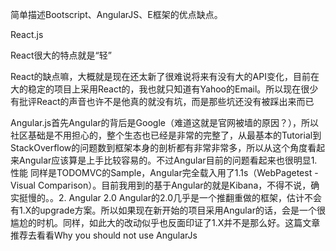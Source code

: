 简单描述Bootscript、AngularJS、E框架的优点缺点。





React.js

React很大的特点就是“轻”




React的缺点嘛，大概就是现在还太新了很难说将来有没有大的API变化，目前在大的稳定的项目上采用React的，我也就只知道有Yahoo的Email。所以现在很少有批评React的声音也许不是他真的就没有坑，而是那些坑还没有被踩出来而已





Angular.js首先Angular的背后是Google（难道这就是官网被墙的原因？），所以社区基础是不用担心的，整个生态也已经是非常的完整了，从最基本的Tutorial到StackOverflow的问题数到框架本身的剖析都有非常非常多，所以从这个角度看起来Angular应该算是上手比较容易的。不过Angular目前的问题看起来也很明显1. 性能   同样是TODOMVC的Sample，Angular完全载入用了1.1s（WebPagetest - Visual Comparison）。目前我用到的基于Angular的就是Kibana，不得不说，确实挺慢的。。2. Angular 2.0  Angular的2.0几乎是一个推翻重做的框架，估计不会有1.X的upgrade方案。所以如果现在新开始的项目采用Angular的话，会是一个很尴尬的时机。同样，如此大的改动似乎也反面印证了1.X并不是那么好。这篇文章推荐去看看Why you should not use AngularJs




